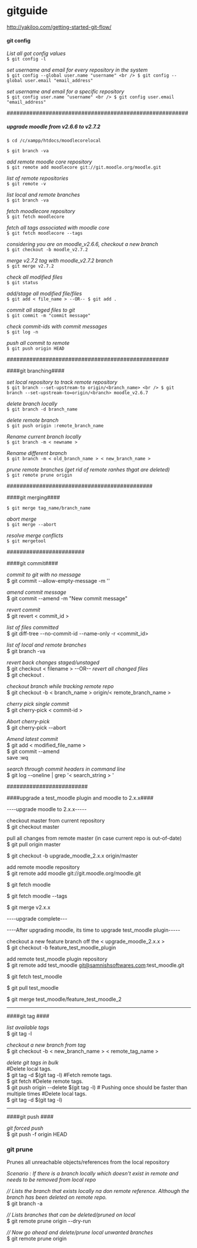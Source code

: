 gitguide
========
http://yakiloo.com/getting-started-git-flow/

#### git config ####

<i>List all got config values</i> <br />
`$ git config -l`

<i>set username and email for every repository in the system</i> <br />
`$ git config --global user.name "username" <br />
$ git config --global user.email "email_address"`

<i>set username and email for a specific repository</i> <br />
`$ git config user.name "username" <br />
$ git config user.email "email_address"`


########################################################

##### upgrade moodle from v2.6.6 to v2.7.2 ######

`$ cd /c/xampp/htdocs/moodlecorelocal`

`$ git branch -va` 

<i>add remote moodle core repository</i> <br />
`$ git remote add moodlecore git://git.moodle.org/moodle.git`

<i>list of remote repositories</i> <br />
`$ git remote -v`

<i>list local and remote branches</i> <br />
`$ git branch -va`

<i>fetch moodlecore repository</i> <br />
`$ git fetch moodlecore`

<i>fetch all tags associated with moodle core</i>  <br />
`$ git fetch moodlecore --tags`

<i>considering you are on moodle_v2.6.6, checkout a new branch</i>  <br />
`$ git checkout -b moodle_v2.7.2`

<i>merge v2.7.2 tag with moodle_v2.7.2 branch</i>  <br /> 
`$ git merge v2.7.2`

<i> check all modified files</i> <br />
`$ git status`

<i> add/stage all modified file/files </i><br/>
`$ git add < file_name >
--OR--
$ git add .`

<i> commit all staged files to git </i> <br />
`$ git commit -m "commit message"`

<i> check commit-ids with commit messages </i> <br />
`$ git log -n`

<i> push all commit to remote </i> <br />
`$ git push origin HEAD`

##################################################

####git branching####

<i>set local repository to track remote repository</i> <br />
`$ git branch --set-upstream-to origin/<branch_name>
<br />
$ git branch --set-upstream-to=origin/<branch> moodle_v2.6.7`

<i>delete branch locally</i> <br /> 
`$ git branch -d branch_name`

<i>delete remote branch</i> <br />
`$ git push origin :remote_branch_name`

<i>Rename current branch locally</i><br />
`$ git branch -m < newname >`

<i> Rename different branch </i> <br />
`$ git branch -m < old_branch_name > < new_branch_name >`

<i> prune remote branches (get rid of remote ranhes thgat are deleted) </i> <br />
`$ git remote prune origin`

#############################################

####git merging####

`$ git merge tag_name/branch_name`

<i> abort merge </i> <br />
`$ git merge --abort`

<i> resolve merge conflicts </i> <br />
`$ git mergetool`

########################

####git commit####

<i> commit to git with no message </i> <br />
$ git commit --allow-empty-message -m ''

<i> amend commit message </i> <br />
$ git commit --amend -m "New commit message"

<i> revert commit </i> <br />
$ git revert < commit_id >

<i> list of files committed </i> <br />
$ git diff-tree --no-commit-id --name-only -r <commit_id>

<i> list of local and remote branches </i> <br />
$ git branch -va

<i> revert back changes staged/unstaged </i> <br />
$ git checkout < filename >
 --OR--
<i> revert all changed files </i> <br />
$ git  checkout .

<i> checkout branch while tracking remote repo </i> <br />
$ git checkout -b < branch_name > origin/< remote_branch_name >

<i> cherry pick single commit </i> <br />
$ git cherry-pick < commit-id >

<i>Abort cherry-pick </i><br />
$ git cherry-pick --abort

<i> Amend latest commit </i> <br />
$ git add < modified_file_name > <br />
$ git commit --amend <br />
save :wq 

<i>search through commit headers in command line</i> <br />
$ git log --oneline | grep '< search_string > ' <br /> 

#########################

####upgrade a test_moodle plugin and moodle to 2.x.x####

----upgrade moodle to 2.x.x----- <br />

checkout master from current repository <br />
$ git checkout master

pull all changes from remote master (in case current repo is out-of-date) <br />
$ git pull origin master

$ git checkout -b upgrade_moodle_2.x.x origin/master

add remote moodle repository <br />
$ git remote add moodle git://git.moodle.org/moodle.git

$ git fetch moodle

$ git fetch moodle --tags

$ git merge v2.x.x

----upgrade complete---

----After upgrading moodle, its time to upgrade test_moodle plugin-----

checkout a new feature branch off the < upgrade_moodle_2.x.x > <br />
$ git checkout -b feature_test_moodle_plugin

add remote test_moodle plugin repository <br />
$ git remote add test_moodle git@samnishsoftwares.com:test_moodle.git

$ git fetch test_moodle

$ git pull test_moodle

$ git merge test_moodle/feature_test_moodle_2

--------------------------------------------------------------------

####git tag ####

<i>list available tags</i> <br />
$ git tag -l

<i> checkout a new branch from tag</i> <br />
$ git checkout -b < new_branch_name > < remote_tag_name >

<i> delete git tags in bulk </i> <br />
#Delete local tags. <br />
$ git tag -d $(git tag -l)
#Fetch remote tags. <br />
$ git fetch
#Delete remote tags. <br />
$ git push origin --delete $(git tag -l) # Pushing once should be faster than multiple times
#Delete local tags. <br />
$ git tag -d $(git tag -l)


-- -- --- --- --- ---

####git push ####

<i>git forced push</i> <br />
$ git push -f origin HEAD

### git prune #####
Prunes all unreachable objects/references from the local repository

<i> Scenario : If there is a branch locally which doesn't exist in remote and needs to be removed from local repo </i> <br />

<i> // Lists the branch that exists locally na don remote reference. Although the branch has been deleted on remote repo. </i> <br />
$ git branch -a

<i> // Lists branches that can be deleted/pruned on local </i> <br />
$ git remote prune origin --dry-run

<i> // Now go ahead and delete/prune local unwanted branches </i> <br />
$ git remote prune origin






